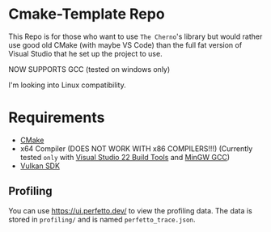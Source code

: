 # Cmake-Template Repo

This Repo is for those who want to use `The Cherno`'s library but would rather use good old CMake (with maybe VS Code) than the full fat version of Visual Studio that he set up the project to use. 

NOW SUPPORTS GCC (tested on windows only)

I'm looking into Linux compatibility.

# Requirements
- [CMake](https://cmake.org/)
- x64 Compiler (DOES NOT WORK WITH x86 COMPILERS!!!) (Currently tested `only` with [Visual Studio 22 Build Tools](https://visualstudio.microsoft.com/downloads/) and [MinGW GCC](https://github.com/niXman/mingw-builds-binaries/releases))
- [Vulkan SDK](https://vulkan.lunarg.com/sdk/home#windows)

## Profiling

You can use https://ui.perfetto.dev/ to view the profiling data. The data is stored in `profiling/` and is named `perfetto_trace.json`.